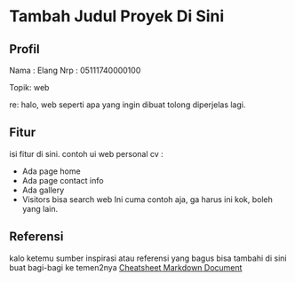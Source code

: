 # Tambah Judul Proyek Di Sini

## Profil
Nama	: Elang
Nrp 	: 05111740000100

Topik: web

re: halo, web seperti apa yang ingin dibuat tolong diperjelas lagi.

## Fitur
isi fitur di sini. contoh ui web personal cv :
* Ada page home
* Ada page contact info
* Ada gallery
* Visitors bisa search web
Ini cuma contoh aja, ga harus ini kok, boleh yang lain.

## Referensi
kalo ketemu sumber inspirasi atau referensi yang bagus bisa tambahi di sini buat bagi-bagi ke temen2nya
[Cheatsheet Markdown Document](https://github.com/adam-p/markdown-here/wiki/Markdown-Cheatsheet)